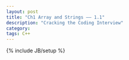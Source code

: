 ```yaml
---
layout: post
title: "Ch1 Array and Strings —— 1.1"
description: "Cracking the Coding Interview"
category:
tags: C++
---
```

{% include JB/setup %}
